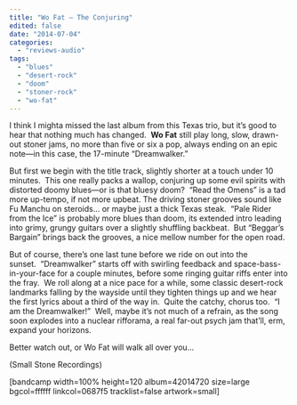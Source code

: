 ```yaml
---
title: "Wo Fat – The Conjuring"
edited: false
date: "2014-07-04"
categories:
  - "reviews-audio"
tags:
  - "blues"
  - "desert-rock"
  - "doom"
  - "stoner-rock"
  - "wo-fat"
---
```


I think I mighta missed the last album from this Texas trio, but it’s good to hear that nothing much has changed.  **Wo Fat** still play long, slow, drawn-out stoner jams, no more than five or six a pop, always ending on an epic note—in this case, the 17-minute “Dreamwalker.”

But first we begin with the title track, slightly shorter at a touch under 10 minutes.  This one really packs a wallop, conjuring up some evil spirits with distorted doomy blues—or is that bluesy doom?  “Read the Omens” is a tad more up-tempo, if not more upbeat. The driving stoner grooves sound like Fu Manchu on steroids… or maybe just a thick Texas steak.  “Pale Rider from the Ice” is probably more blues than doom, its extended intro leading into grimy, grungy guitars over a slightly shuffling backbeat.  But “Beggar’s Bargain” brings back the grooves, a nice mellow number for the open road.

But of course, there’s one last tune before we ride on out into the sunset.  “Dreamwalker” starts off with swirling feedback and space-bass-in-your-face for a couple minutes, before some ringing guitar riffs enter into the fray.  We roll along at a nice pace for a while, some classic desert-rock landmarks falling by the wayside until they tighten things up and we hear the first lyrics about a third of the way in.  Quite the catchy, chorus too.  “I am the Dreamwalker!”  Well, maybe it’s not much of a refrain, as the song soon explodes into a nuclear rifforama, a real far-out psych jam that’ll, erm, expand your horizons.

Better watch out, or Wo Fat will walk all over you…

(Small Stone Recordings)

\[bandcamp width=100% height=120 album=42014720 size=large bgcol=ffffff linkcol=0687f5 tracklist=false artwork=small\]
